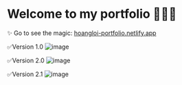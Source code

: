 # Welcome to my portfolio 🎉🎉🎉

✨ Go to see the magic: 
[hoangloi-portfolio.netlify.app](https://hoangloi-portfolio.netlify.app/)

✅Version 1.0
![image](https://user-images.githubusercontent.com/67638759/196219175-4c068b68-8ba0-4082-a672-69e5ced9b66a.png)

✅Version 2.0
![image](https://user-images.githubusercontent.com/67638759/199881228-de5eb6bd-6468-4d03-8b28-8f0358675a03.png)

✅Version 2.1
![image](https://github.com/hoangloi-nt/my-portfolio/assets/67638759/43946ae4-5e39-489d-b324-e6994748be24)


